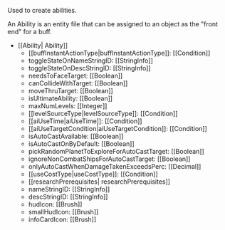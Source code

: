 
Used to create abilities.

An Ability is an entity file that can be assigned to an object as the 
"front end" for a buff.	
		

 * [[Ability| Ability]]
   * [[buffInstantActionType|buffInstantActionType]]: [[Condition]]
   * toggleStateOnNameStringID: [[StringInfo]]
   * toggleStateOnDescStringID: [[StringInfo]]
   * needsToFaceTarget: [[Boolean]]
   * canCollideWithTarget: [[Boolean]]
   * moveThruTarget: [[Boolean]]
   * isUltimateAbility: [[Boolean]]
   * maxNumLevels: [[Integer]]
   * [[levelSourceType|levelSourceType]]: [[Condition]]
   * [[aiUseTime|aiUseTime]]: [[Condition]]
   * [[aiUseTargetCondition|aiUseTargetCondition]]: [[Condition]]
   * isAutoCastAvailable: [[Boolean]]
   * isAutoCastOnByDefault: [[Boolean]]
   * pickRandomPlanetToExploreForAutoCastTarget: [[Boolean]]
   * ignoreNonCombatShipsForAutoCastTarget: [[Boolean]]
   * onlyAutoCastWhenDamageTakenExceedsPerc: [[Decimal]]
   * [[useCostType|useCostType]]: [[Condition]]
   * [[researchPrerequisites| researchPrerequisites]]
   * nameStringID: [[StringInfo]]
   * descStringID: [[StringInfo]]
   * hudIcon: [[Brush]]
   * smallHudIcon: [[Brush]]
   * infoCardIcon: [[Brush]]

